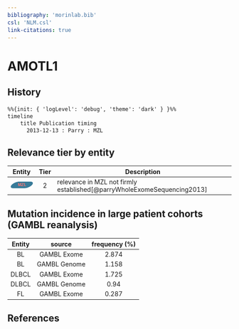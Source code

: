```yaml
---
bibliography: 'morinlab.bib'
csl: 'NLM.csl'
link-citations: true
---
```


# AMOTL1

## History

```mermaid
%%{init: { 'logLevel': 'debug', 'theme': 'dark' } }%%
timeline
    title Publication timing
      2013-12-13 : Parry : MZL
```


## Relevance tier by entity

|Entity|Tier|Description|
|:------:|:----:|--------------------------------------|
|![MZL](images/icons/MZL_tier2.png)|2|relevance in MZL not firmly established[@parryWholeExomeSequencing2013]|


## Mutation incidence in large patient cohorts (GAMBL reanalysis)

|Entity|source |frequency (%)|
|:------:|:----:|:----:|
|BL|GAMBL Exome |2.874 |
|BL|GAMBL Genome |1.158 |
|DLBCL|GAMBL Exome |1.725 |
|DLBCL|GAMBL Genome |0.94 |
|FL|GAMBL Exome |0.287 |


## References


